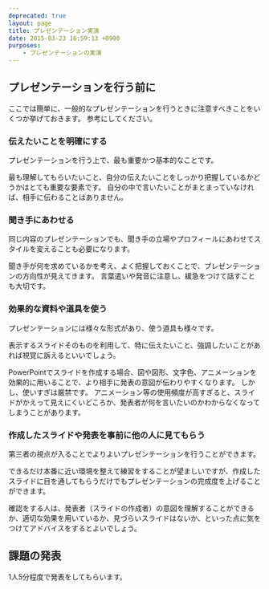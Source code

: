 ```yaml
---
deprecated: true
layout: page
title: プレゼンテーション実演
date: 2015-03-23 16:59:13 +0900
purposes:
    - プレゼンテーションの実演
---
```



プレゼンテーションを行う前に
----------------------------

ここでは簡単に、一般的なプレゼンテーションを行うときに注意すべきことをいくつか挙げておきます。
参考にしてください。

### 伝えたいことを明確にする

プレゼンテーションを行う上で、最も重要かつ基本的なことです。

最も理解してもらいたいこと、自分の伝えたいことをしっかり把握しているかどうかはとても重要な要素です。
自分の中で言いたいことがまとまっていなければ、相手に伝わることはありません。

### 聞き手にあわせる

同じ内容のプレゼンテーションでも、聞き手の立場やプロフィールにあわせてスタイルを変えることも必要になります。

聞き手が何を求めているかを考え、よく把握しておくことで、プレゼンテーションの方向性が見えてきます。
言葉遣いや発音に注意し、緩急をつけて話すことも大切です。

### 効果的な資料や道具を使う

プレゼンテーションには様々な形式があり、使う道具も様々です。

表示するスライドそのものを利用して、特に伝えたいこと、強調したいことがあれば視覚に訴えるといいでしょう。

PowerPointでスライドを作成する場合、図や図形、文字色、アニメーションを効果的に用いることで、より相手に発表の意図が伝わりやすくなります。
しかし、使いすぎは厳禁です。
アニメーション等の使用頻度が高すぎると、スライドがかえって見えにくいどころか、発表者が何を言いたいのかわからなくなってしまうことがあります。

### 作成したスライドや発表を事前に他の人に見てもらう

第三者の視点が入ることでよりよいプレゼンテーションを行うことができます。

できるだけ本番に近い環境を整えて練習をすることが望ましいですが、作成したスライドに目を通してもらうだけでもプレゼンテーションの完成度を上げることができます。

確認をする人は、発表者（スライドの作成者）の意図を理解することができるか、適切な効果を用いているか、見づらいスライドはないか、といった点に気をつけてアドバイスをするとよいでしょう。


課題の発表
----------

1人5分程度で発表をしてもらいます。

